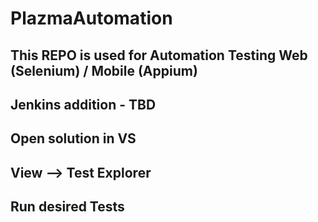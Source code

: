 # PlazmaAutomation
## This REPO is used for Automation Testing Web (Selenium) / Mobile (Appium)
## Jenkins addition - TBD


## Open solution in VS 
## View --> Test Explorer
## Run desired Tests

